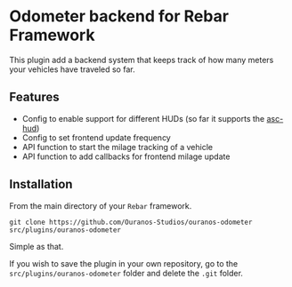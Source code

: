 # Odometer backend for Rebar Framework

This plugin add a backend system that keeps track of how many meters your vehicles have traveled so far.

## Features

-   Config to enable support for different HUDs (so far it supports the [asc-hud](https://github.com/ASCENDED-Team/asc-hud))
-   Config to set frontend update frequency
-   API function to start the milage tracking of a vehicle
-   API function to add callbacks for frontend milage update

## Installation

From the main directory of your `Rebar` framework.

```
git clone https://github.com/Ouranos-Studios/ouranos-odometer src/plugins/ouranos-odometer
```

Simple as that.

If you wish to save the plugin in your own repository, go to the `src/plugins/ouranos-odometer` folder and delete the `.git` folder.
